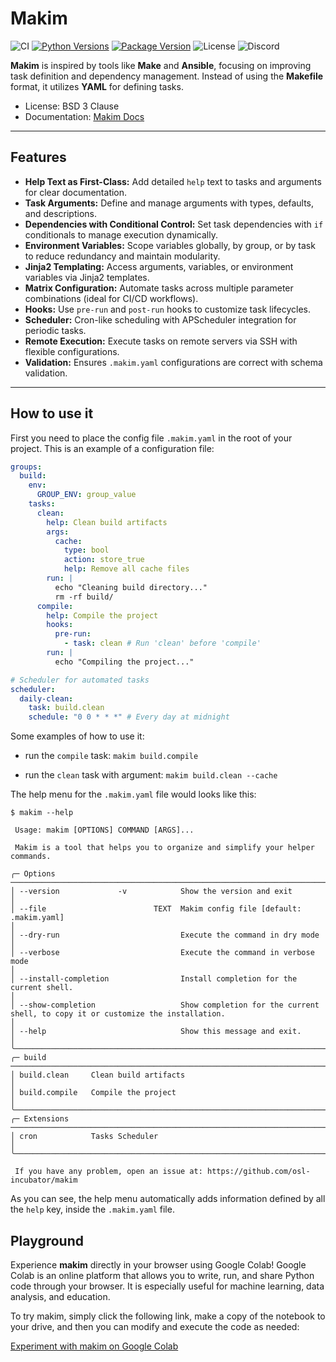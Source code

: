 # Makim

![CI](https://img.shields.io/github/actions/workflow/status/osl-incubator/makim/main.yaml?logo=github&label=CI)
[![Python Versions](https://img.shields.io/pypi/pyversions/makim)](https://pypi.org/project/makim/)
[![Package Version](https://img.shields.io/pypi/v/makim?color=blue)](https://pypi.org/project/makim/)
![License](https://img.shields.io/pypi/l/makim?color=blue)
![Discord](https://img.shields.io/discord/796786891798085652?logo=discord&color=blue)

**Makim** is inspired by tools like **Make** and **Ansible**, focusing on
improving task definition and dependency management. Instead of using the
**Makefile** format, it utilizes **YAML** for defining tasks.

- License: BSD 3 Clause
- Documentation: [Makim Docs](https://osl-incubator.github.io/makim)

---

## Features

- **Help Text as First-Class:** Add detailed `help` text to tasks and arguments
  for clear documentation.
- **Task Arguments:** Define and manage arguments with types, defaults, and
  descriptions.
- **Dependencies with Conditional Control:** Set task dependencies with `if`
  conditionals to manage execution dynamically.
- **Environment Variables:** Scope variables globally, by group, or by task to
  reduce redundancy and maintain modularity.
- **Jinja2 Templating:** Access arguments, variables, or environment variables
  via Jinja2 templates.
- **Matrix Configuration:** Automate tasks across multiple parameter
  combinations (ideal for CI/CD workflows).
- **Hooks:** Use `pre-run` and `post-run` hooks to customize task lifecycles.
- **Scheduler:** Cron-like scheduling with APScheduler integration for periodic
  tasks.
- **Remote Execution:** Execute tasks on remote servers via SSH with flexible
  configurations.
- **Validation:** Ensures `.makim.yaml` configurations are correct with schema
  validation.

---

## How to use it

First you need to place the config file `.makim.yaml` in the root of your
project. This is an example of a configuration file:

```yaml
groups:
  build:
    env:
      GROUP_ENV: group_value
    tasks:
      clean:
        help: Clean build artifacts
        args:
          cache:
            type: bool
            action: store_true
            help: Remove all cache files
        run: |
          echo "Cleaning build directory..."
          rm -rf build/
      compile:
        help: Compile the project
        hooks:
          pre-run:
            - task: clean # Run 'clean' before 'compile'
        run: |
          echo "Compiling the project..."

# Scheduler for automated tasks
scheduler:
  daily-clean:
    task: build.clean
    schedule: "0 0 * * *" # Every day at midnight
```

Some examples of how to use it:

- run the `compile` task: `makim build.compile`

- run the `clean` task with argument: `makim build.clean --cache`

The help menu for the `.makim.yaml` file would looks like this:

```
$ makim --help

 Usage: makim [OPTIONS] COMMAND [ARGS]...

 Makim is a tool that helps you to organize and simplify your helper commands.

╭─ Options ──────────────────────────────────────────────────────────────────────────────────────────────────────────────────────────────────────────────────────────────────────────╮
│ --version             -v            Show the version and exit                                                                                                                      │
│ --file                        TEXT  Makim config file [default: .makim.yaml]                                                                                                       │
│ --dry-run                           Execute the command in dry mode                                                                                                                │
│ --verbose                           Execute the command in verbose mode                                                                                                            │
│ --install-completion                Install completion for the current shell.                                                                                                      │
│ --show-completion                   Show completion for the current shell, to copy it or customize the installation.                                                               │
│ --help                              Show this message and exit.                                                                                                                    │
╰────────────────────────────────────────────────────────────────────────────────────────────────────────────────────────────────────────────────────────────────────────────────────╯
╭─ build ────────────────────────────────────────────────────────────────────────────────────────────────────────────────────────────────────────────────────────────────────────────╮
│ build.clean     Clean build artifacts                                                                                                                                              │
│ build.compile   Compile the project                                                                                                                                                │
╰────────────────────────────────────────────────────────────────────────────────────────────────────────────────────────────────────────────────────────────────────────────────────╯
╭─ Extensions ───────────────────────────────────────────────────────────────────────────────────────────────────────────────────────────────────────────────────────────────────────╮
│ cron            Tasks Scheduler                                                                                                                                                    │
╰────────────────────────────────────────────────────────────────────────────────────────────────────────────────────────────────────────────────────────────────────────────────────╯

 If you have any problem, open an issue at: https://github.com/osl-incubator/makim
```

As you can see, the help menu automatically adds information defined by all the
`help` key, inside the `.makim.yaml` file.

## Playground

Experience **makim** directly in your browser using Google Colab! Google Colab
is an online platform that allows you to write, run, and share Python code
through your browser. It is especially useful for machine learning, data
analysis, and education.

To try makim, simply click the following link, make a copy of the notebook to
your drive, and then you can modify and execute the code as needed:

[Experiment with makim on Google Colab](https://colab.research.google.com/drive/1m131pqi6Bjq8Hp8YN_Cbuyezn61f19lB?usp=sharing)
